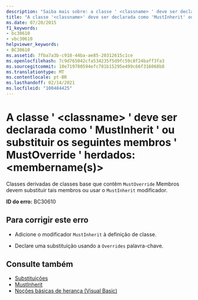 ```yaml
---
description: "Saiba mais sobre: a classe ' <classname> ' deve ser declarada como ' MustInherit ' ou substituir os seguintes membros ' MustOverride ' herdados: <MemberName (s) >"
title: "A classe '<classname>' deve ser declarada como 'MustInherit' ou substituir os seguintes membros 'MustOverride' herdados: <nomesdosmembros>"
ms.date: 07/20/2015
f1_keywords:
- bc30610
- vbc30610
helpviewer_keywords:
- BC30610
ms.assetid: 7fba7a3b-c918-44ba-ae85-20312615c1ce
ms.openlocfilehash: 7c9d765042cfa534235f5d9fc59c8f24baff3fa3
ms.sourcegitcommit: 10e719780594efc781b15295e499c66f316068b8
ms.translationtype: MT
ms.contentlocale: pt-BR
ms.lasthandoff: 02/14/2021
ms.locfileid: "100484425"
---
```

# <a name="class-classname-must-either-be-declared-mustinherit-or-override-the-following-inherited-mustoverride-members-membernames"></a>A classe ' \<classname> ' deve ser declarada como ' MustInherit ' ou substituir os seguintes membros ' MustOverride ' herdados: \<membername(s)>

Classes derivadas de classes base que contêm `MustOverride` Membros devem substituir tais membros ou usar o `MustInherit` modificador.  
  
 **ID do erro:** BC30610  
  
## <a name="to-correct-this-error"></a>Para corrigir este erro  
  
- Adicione o modificador `MustInherit` à definição de classe.  
  
- Declare uma substituição usando a `Overrides` palavra-chave.  
  
## <a name="see-also"></a>Consulte também

- [Substituições](../language-reference/modifiers/overrides.md)
- [MustInherit](../language-reference/modifiers/mustinherit.md)
- [Noções básicas de herança (Visual Basic)](../programming-guide/language-features/objects-and-classes/inheritance-basics.md)

